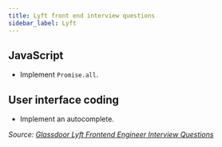 ```yaml
---
title: Lyft front end interview questions
sidebar_label: Lyft
---
```


## JavaScript

- Implement `Promise.all`.

## User interface coding

- Implement an autocomplete.

_Source: [Glassdoor Lyft Frontend Engineer Interview Questions](https://www.glassdoor.sg/Interview/Lyft-Frontend-Engineer-Interview-Questions-EI_IE700614.0,4_KO5,22.htm)_
